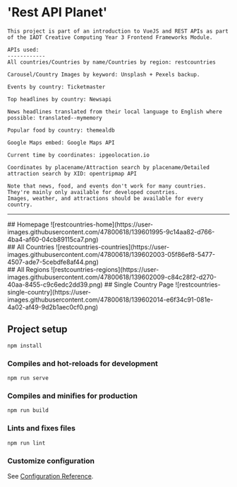 # 'Rest API Planet'
```
This project is part of an introduction to VueJS and REST APIs as part of the IADT Creative Computing Year 3 Frontend Frameworks Module.

APIs used:
------------
All countries/Countries by name/Countries by region: restcountries

Carousel/Country Images by keyword: Unsplash + Pexels backup. 

Events by country: Ticketmaster

Top headlines by country: Newsapi

News headlines translated from their local language to English where possible: translated--mymemory

Popular food by country: themealdb

Google Maps embed: Google Maps API

Current time by coordinates: ipgeolocation.io

Coordinates by placename/Attraction search by placename/Detailed attraction search by XID: opentripmap API

Note that news, food, and events don't work for many countries. They're mainly only available for developed countries.
Images, weather, and attractions should be available for every country.

```
<hr>
## Homepage
![restcountries-home](https://user-images.githubusercontent.com/47800618/139601995-9c14aa82-d766-4ba4-af60-04cb89115ca7.png)
<br>
## All Countries
![restcountries-countries](https://user-images.githubusercontent.com/47800618/139602003-05f86ef8-5477-4507-ade7-5cebdfe8af44.png)
<br>
## All Regions
![restcountries-regions](https://user-images.githubusercontent.com/47800618/139602009-c84c28f2-d270-40aa-8455-c9c6edc2dd39.png)
## Single Country Page
![restcountries-single-country](https://user-images.githubusercontent.com/47800618/139602014-e6f34c91-081e-4a02-af49-9d2b1aec0cf0.png)





## Project setup
```
npm install
```

### Compiles and hot-reloads for development
```
npm run serve
```

### Compiles and minifies for production
```
npm run build
```

### Lints and fixes files
```
npm run lint
```

### Customize configuration
See [Configuration Reference](https://cli.vuejs.org/config/).
